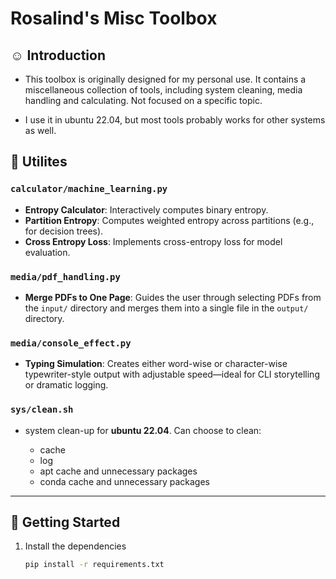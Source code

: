 # Rosalind's Misc Toolbox

## ☺️ Introduction

- This toolbox is originally designed for my personal use. It contains a miscellaneous collection of tools, including system cleaning, media handling and calculating. Not focused on a specific topic.

- I use it in ubuntu 22.04, but most tools probably works for other systems as well.

## 🧠 Utilites

### `calculator/machine_learning.py`

- **Entropy Calculator**: Interactively computes binary entropy.
- **Partition Entropy**: Computes weighted entropy across partitions (e.g., for decision trees).
- **Cross Entropy Loss**: Implements cross-entropy loss for model evaluation.

### `media/pdf_handling.py`

- **Merge PDFs to One Page**: Guides the user through selecting PDFs from the `input/` directory and merges them into a single file in the `output/` directory.

### `media/console_effect.py`

- **Typing Simulation**: Creates either word-wise or character-wise typewriter-style output with adjustable speed—ideal for CLI storytelling or dramatic logging.

### `sys/clean.sh`

- system clean-up for **ubuntu 22.04**. Can choose to clean:

    - cache
    - log
    - apt cache and unnecessary packages
    - conda cache and unnecessary packages

---

## 🚀 Getting Started

1. Install the dependencies

    ```sh
    pip install -r requirements.txt
    ```
